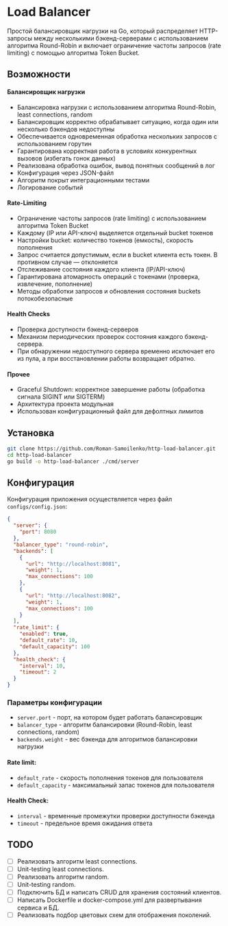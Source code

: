 # Load Balancer

Простой балансировщик нагрузки на Go, который распределяет HTTP-запросы между несколькими бэкенд-серверами с использованием алгоритма Round-Robin и включает ограничение частоты запросов (rate limiting) с помощью алгоритма Token Bucket.

## Возможности

#### Балансировщик нагрузки
- Балансировка нагрузки с использованием алгоритма Round-Robin, least connections, random
- Балансировщик корректно обрабатывает ситуацию, когда один или несколько бэкендов недоступны
- Обеспечивается одновременная обработка нескольких запросов с использованием горутин
- Гарантирована корректная работа в условиях конкурентных вызовов (избегать гонок данных)
- Реализована обработка ошибок, вывод понятных сообщений в лог
- Конфигурация через JSON-файл
- Алгоритм покрыт интеграционными тестами
- Логирование событий

#### Rate-Limiting
- Ограничение частоты запросов (rate limiting) с использованием алгоритма Token Bucket
- Каждому (IP или API-ключ) выделяется отдельный bucket токенов
- Настройки bucket: количество токенов (емкость), скорость пополнения
- Запрос считается допустимым, если в bucket клиента есть токен. В противном случае — отклоняется
- Отслеживание состояния каждого клиента (IP/API-ключ)
- Гарантирована атомарность операций с токенами (проверка, извлечение, пополнение)
- Методы обработки запросов и обновления состояния buckets потокобезопасные

#### Health Checks
- Проверка доступности бэкенд-серверов
- Механизм периодических проверок состояния каждого бэкенд-сервера.
- При обнаружении недоступного сервера временно исключает его из пула, а при восстановлении работы возвращает обратно.

#### Прочее
- Graceful Shutdown: корректное завершение работы (обработка сигнала SIGINT или SIGTERM)
- Архитектура проекта модульная
- Использован конфигурационный файл для дефолтных лимитов

## Установка

```bash
git clone https://github.com/Roman-Samoilenko/http-load-balancer.git
cd http-load-balancer
go build -o http-load-balancer ./cmd/server
```

## Конфигурация
Конфигурация приложения осуществляется через файл `configs/config.json`:

```json
{
  "server": {
    "port": 8080
  },
  "balancer_type": "round-robin",
  "backends": [
    {
      "url": "http://localhost:8081",
      "weight": 1,
      "max_connections": 100
    },
    {
      "url": "http://localhost:8082",
      "weight": 1,
      "max_connections": 100
    }
  ],
  "rate_limit": {
    "enabled": true,
    "default_rate": 10,
    "default_capacity": 100
  },
  "health_check": {
    "interval": 10,
    "timeout": 2
  }
}
```

### Параметры конфигурации
- `server.port` - порт, на котором будет работать балансировщик
- `balancer_type` - алгоритм балансировки (Round-Robin, least connections, random)
- `backends.weight` - вес бэкенда для алгоритмов балансировки нагрузки

#### Rate limit:
- `default_rate` - скорость пополнения токенов для пользователя
- `default_capacity` - максимальный запас токенов для пользователя

#### Health Check:
- `interval` - временные промежутки проверки доступности бэкенда
- `timeout` - предельное время ожидания ответа


## TODO
* [ ] Реализовать алгоритм least connections.
* [ ] Unit-testing least connections.
* [ ] Реализовать алгоритм random.
* [ ] Unit-testing random.
* [ ] Подключить БД и написать CRUD для хранения состояний клиентов.
* [ ] Написать Dockerfile и docker-compose.yml для развертывания сервиса и БД.
* [ ] Реализовать подбор цветовых схем для отображения поколений.